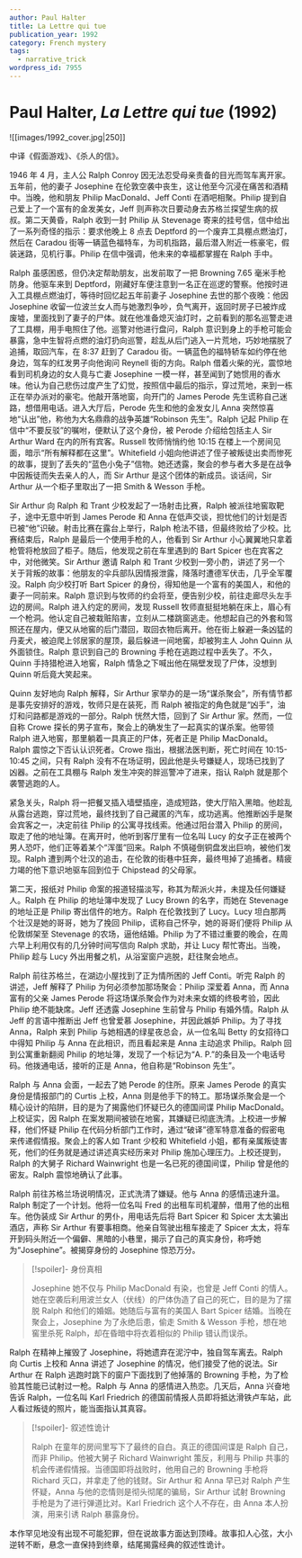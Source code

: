 ```yaml
---
author: Paul Halter
title: La Lettre qui tue
publication_year: 1992
category: French mystery
tags:
  - narrative_trick
wordpress_id: 7955
---
```


# Paul Halter, <i>La Lettre qui tue</i> (1992)

![[images/1992_cover.jpg|250]]

中译《假面游戏》、《杀人的信》。

1946 年 4 月，主人公 Ralph Conroy 因无法忍受母亲责备的目光而驾车离开家。五年前，他的妻子 Josephine 在伦敦空袭中丧生，这让他至今沉浸在痛苦和酒精中。当晚，他和朋友 Philip MacDonald、Jeff Conti 在酒吧相聚。Philip 提到自己爱上了一个富有的金发美女，Jeff 则声称次日要动身去苏格兰探望生病的叔叔。第二天黄昏，Ralph 收到一封 Philip 从 Stevenage 寄来的挂号信，信中给出了一系列奇怪的指示：要求他晚上 8 点去 Deptford 的一个废弃工具棚点燃油灯，然后在 Caradou 街等一辆蓝色福特车，为司机指路，最后潜入附近一栋豪宅，假装迷路，见机行事。Philip 在信中强调，他未来的幸福都掌握在 Ralph 手中。

Ralph 虽感困惑，但仍决定帮助朋友，出发前取了一把 Browning 7.65 毫米手枪防身。他驱车来到 Deptford，刚藏好车便注意到一名正在巡逻的警察。他按时进入工具棚点燃油灯，等待时回忆起五年前妻子 Josephine 去世的那个夜晚：他因 Josephine 收留一位波兰女人而与她激烈争吵，负气离开，返回时房子已被炸成废墟，里面找到了妻子的尸体。就在他准备熄灭油灯时，之前看到的那名巡警走进了工具棚，用手电照住了他。巡警对他进行盘问，Ralph 意识到身上的手枪可能会暴露，急中生智将点燃的油灯扔向巡警，趁乱从后门逃入一片荒地，巧妙地摆脱了追捕，取回汽车，在 8:37 赶到了 Caradou 街。一辆蓝色的福特轿车如约停在他身边，驾车的红发男子向他询问 Reynell 街的方向。Ralph 借着火柴的光，震惊地看到司机身边的女人竟与亡妻 Josephine 一模一样，甚至闻到了她惯用的香水味。他认为自己悲伤过度产生了幻觉，按照信中最后的指示，穿过荒地，来到一栋正在举办派对的豪宅。他敲开落地窗，向开门的 James Perode 先生谎称自己迷路，想借用电话。进入大厅后，Perode 先生和他的金发女儿 Anna 突然惊喜地“认出”他，称他为大名鼎鼎的战争英雄“Robinson 先生”。Ralph 记起 Philip 在信中“不要反驳”的嘱咐，便默认了这个身份，被 Perode 介绍给包括主人 Sir Arthur Ward 在内的所有宾客。Russell 牧师悄悄约他 10:15 在楼上一个房间见面，暗示“所有解释都在这里”。Whitefield 小姐向他讲述了侄子被叛徒出卖而惨死的故事，提到了丢失的“蓝色小兔子”信物。她还透露，聚会的参与者大多是在战争中因叛徒而失去亲人的人，而 Sir Arthur 是这个团体的新成员。谈话间，Sir Arthur 从一个柜子里取出了一把 Smith & Wesson 手枪。

Sir Arthur 向 Ralph 和 Trant 少校发起了一场射击比赛，Ralph 被派往地窖取靶子，途中无意中听到 James Perode 和 Anna 在低声交谈，担忧他们的计划是否已被“他”识破。射击比赛在露台上举行，Ralph 枪法不错，但最终败给了少校。比赛结束后，Ralph 是最后一个使用手枪的人，他看到 Sir Arthur 小心翼翼地只拿着枪管将枪放回了柜子。随后，他发现之前在车里遇到的 Bart Spicer 也在宾客之中，对他微笑。Sir Arthur 邀请 Ralph 和 Trant 少校到一旁小酌，讲述了另一个关于背叛的故事：他朋友的伞兵部队因情报泄露，降落时遭德军伏击，几乎全军覆没。Ralph 向少校打听 Bart Spicer 的身份，得知他是一个富有的美国人，和他的妻子一同前来。Ralph 意识到与牧师的约会将至，便告别少校，前往走廊尽头左手边的房间。Ralph 进入约定的房间，发现 Russell 牧师直挺挺地躺在床上，眉心有一个枪洞。他认定自己被栽赃陷害，立刻从二楼跳窗逃走。他想起自己的外套和驾照还在屋内，便又从地窖的后门潜回，取回衣物后离开。他在街上躲避一条凶猛的丹麦犬，被迫爬上邻居家的屋顶，最后躲进一间地窖，却被狗主人 John Quinn 从外面锁住。Ralph 意识到自己的 Browning 手枪在逃跑过程中丢失了。不久，Quinn 手持猎枪进入地窖，Ralph 情急之下喊出他在隔壁发现了尸体，没想到 Quinn 听后竟大笑起来。

Quinn 友好地向 Ralph 解释，Sir Arthur 家举办的是一场“谋杀聚会”，所有情节都是事先安排好的游戏，牧师只是在装死，而 Ralph 被指定的角色就是“凶手”，油灯和问路都是游戏的一部分。Ralph 恍然大悟，回到了 Sir Arthur 家。然而，一位自称 Crowe 探长的男子宣布，聚会上的确发生了一起真实的谋杀案。他带领 Ralph 进入地窖，那里躺着一具真正的尸体，死者正是 Philip MacDonald。Ralph 震惊之下否认认识死者。Crowe 指出，根据法医判断，死亡时间在 10:15-10:45 之间，只有 Ralph 没有不在场证明，因此他是头号嫌疑人，现场已找到了凶器。之前在工具棚与 Ralph 发生冲突的胖巡警冲了进来，指认 Ralph 就是那个袭警逃跑的人。

紧急关头，Ralph 将一把餐叉插入墙壁插座，造成短路，使大厅陷入黑暗。他趁乱从露台逃跑，穿过荒地，最终找到了自己藏匿的汽车，成功逃离。他推断凶手是聚会宾客之一，决定前往 Philip 的公寓寻找线索。他通过阳台潜入 Philip 的房间，取走了他的地址簿。在离开时，他听到客厅里有一位名叫 Lucy 的女子正在被两个男人恐吓，他们正等着某个“浑蛋”回来。Ralph 不慎碰倒铜盘发出巨响，被他们发现。Ralph 遭到两个壮汉的追击，在伦敦的街巷中狂奔，最终甩掉了追捕者。精疲力竭的他下意识地驱车回到位于 Chipstead 的父母家。

第二天，报纸对 Philip 命案的报道轻描淡写，称其为帮派火并，未提及任何嫌疑人。Ralph 在 Philip 的地址簿中发现了 Lucy Brown 的名字，而她在 Stevenage 的地址正是 Philip 寄出信件的地方。Ralph 在伦敦找到了 Lucy。Lucy 坦白那两个壮汉是她的哥哥，她为了挽回 Philip，谎称自己怀孕，她的哥哥们便将 Philip 从伦敦绑架至 Stevenage 的农场，逼他结婚。Philip 为了不错过重要的晚会，在周六早上利用仅有的几分钟时间写信向 Ralph 求助，并让 Lucy 帮忙寄出。当晚，Philip 趁与 Lucy 外出用餐之机，从浴室窗户逃脱，赶往聚会地点。

Ralph 前往苏格兰，在湖边小屋找到了正为情所困的 Jeff Conti。听完 Ralph 的讲述，Jeff 解释了 Philip 为何必须参加那场聚会：Philip 深爱着 Anna，而 Anna 富有的父亲 James Perode 将这场谋杀聚会作为对未来女婿的终极考验，因此 Philip 绝不能缺席。Jeff 还透露 Josephine 生前曾与 Philip 有婚外情。Ralph 从 Jeff 的言语中推断出 Jeff 也曾爱慕 Josephine，并因此嫉妒 Philip。为了寻找 Anna，Ralph 来到 Philip 与她相遇的绿星夜总会，从一位名叫 Betty 的女招待口中得知 Philip 与 Anna 在此相识，而且看起来是 Anna 主动追求 Philip。Ralph 回到公寓重新翻阅 Philip 的地址簿，发现了一个标记为“A. P.”的条目及一个电话号码。他拨通电话，接听的正是 Anna，他自称是“Robinson 先生”。

Ralph 与 Anna 会面，一起去了她 Perode 的住所。原来 James Perode 的真实身份是情报部门的 Curtis 上校，Anna 则是他手下的特工。那场谋杀聚会是一个精心设计的陷阱，目的是为了揭露他们怀疑已久的德国间谍 Philip MacDonald。上校证实，因 Ralph 在案发期间被锁在地窖，其嫌疑已彻底洗清。上校进一步解释，他们怀疑 Philip 在代码分析部门工作时，通过“破译”德军特意准备的假密电来传递假情报。聚会上的客人如 Trant 少校和 Whitefield 小姐，都有亲属叛徒害死，他们的任务就是通过讲述真实经历来对 Philip 施加心理压力。上校还提到，Ralph 的大舅子 Richard Wainwright 也是一名已死的德国间谍，Philip 曾是他的密友。Ralph 震惊地确认了此事。

Ralph 前往苏格兰场说明情况，正式洗清了嫌疑。他与 Anna 的感情迅速升温。Ralph 制定了一个计划。他将一位名叫 Fred 的出租车司机灌醉，借用了他的出租车。他伪装成 Sir Arthur 的男仆，用电话先后将 Bart Spicer 和 Spicer 太太骗出酒店，声称 Sir Arthur 有要事相商。他亲自驾驶出租车接走了 Spicer 太太，将车开到码头附近一个偏僻、黑暗的小巷里，揭示了自己的真实身份，称呼她为“Josephine”。被揭穿身份的 Josephine 惊恐万分。

> [!spoiler]- 身份真相
> 
> Josephine 她不仅与 Philip MacDonald 有染，也曾是 Jeff Conti 的情人。她在空袭后利用波兰女人（伏线）的尸体伪造了自己的死亡，目的是为了摆脱 Ralph 和他们的婚姻。她随后与富有的美国人 Bart Spicer 结婚。当晚在聚会上，Josephine 为了永绝后患，偷走 Smith & Wesson 手枪，想在地窖里杀死 Ralph，却在昏暗中将衣着相似的 Philip 错认而误杀。

Ralph 在精神上摧毁了 Josephine，将她遗弃在泥泞中，独自驾车离去。Ralph 向 Curtis 上校和 Anna 讲述了 Josephine 的情况，他们接受了他的说法。Sir Arthur 在 Ralph 逃跑时跳下的窗户下面找到了他掉落的 Browning 手枪，为了检验其性能已试射过一枪。Ralph 与 Anna 的感情进入热恋。几天后，Anna 兴奋地告诉 Ralph，一位名叫 Karl Friedrich 的德国前情报人员即将抵达滑铁卢车站，此人看过叛徒的照片，能当面指认其真容。

> [!spoiler]- 叙述性诡计
> 
> Ralph 在童年的房间里写下了最终的自白。真正的德国间谍是 Ralph 自己，而非 Philip。他被大舅子 Richard Wainwright 策反，利用与 Philip 共事的机会传递假情报。当德国即将战败时，他用自己的 Browning 手枪将 Richard 灭口，并拿走了他的钱财。Sir Arthur 和 Anna 早已对 Ralph 产生怀疑，Anna 与他的恋情则是彻头彻尾的骗局，Sir Arthur 试射 Browning 手枪是为了进行弹道比对。Karl Friedrich 这个人不存在，由 Anna 本人扮演，用来引诱 Ralph 暴露身份。

本作罕见地没有出现不可能犯罪，但在说故事方面达到顶峰。故事扣人心弦，大小逆转不断，悬念一直保持到终章，结尾揭露经典的叙述性诡计。